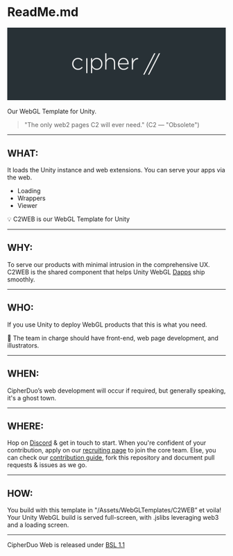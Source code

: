 # ReadMe.md

![logo.png](logo.png)

Our WebGL Template for Unity.

> "The only web2 pages C2 will ever need."
(C2 ― "Obsolete")
> 

---

## WHAT:

It loads the Unity instance and web extensions. You can serve your apps via the web.

- Loading
- Wrappers
- Viewer

<aside>
💡 C2WEB is our WebGL Template for Unity

</aside>

---

## WHY:

To serve our products with minimal intrusion in the comprehensive UX. C2WEB is the shared component that helps Unity WebGL [Dapps](https://ethereum.org/en/developers/docs/dapps/) ship smoothly.

---

## WHO:

If you use Unity to deploy WebGL products that this is what you need.

<aside>
👥 The team in charge should have front-end, web page development, and illustrators.

</aside>

---

## WHEN:

CipherDuo’s web development will occur if required, but generally speaking, it's a ghost town.

---

## WHERE:

Hop on [Discord](https://discord.com/invite/wBEbPMkrpW) & get in touch to start. When you're confident of your contribution, apply on our [recruiting page](https://job.cipherduo.org/) to join the core team. Else, you can check our [contribution guide](https://github.com/CipherDuo/C2WEB/blob/master/CONTRIBUTING.md), fork this repository and document pull requests & issues as we go.

---

## HOW:

You build with this template in "/Assets/WebGLTemplates/C2WEB” et voila! Your Unity WebGL build is served full-screen, with .jslibs leveraging web3 and a loading screen.

---

CipherDuo Web is released under [BSL 1.1](https://github.com/CipherDuo/C2WEB/blob/master/CONTRIBUTING.md)
